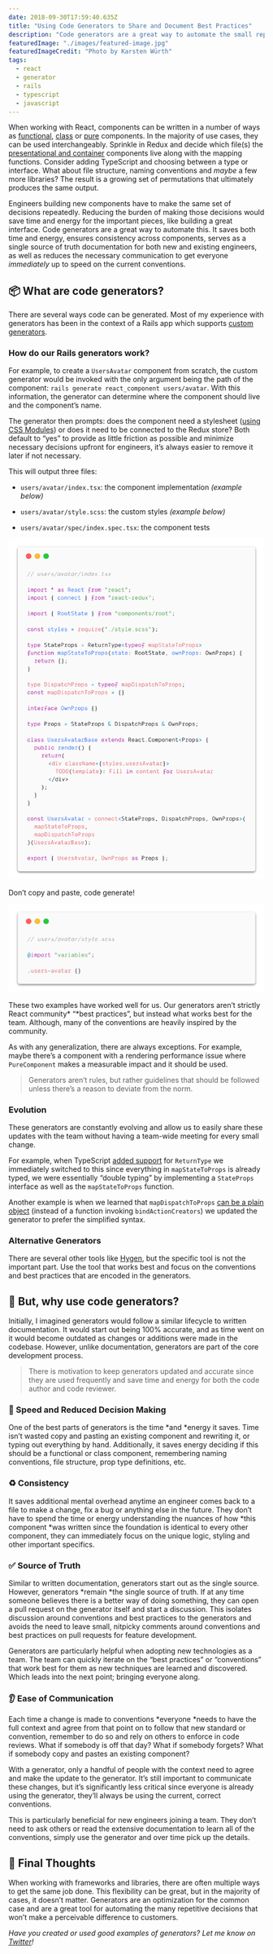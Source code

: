 ```yaml
---
date: 2018-09-30T17:59:40.635Z
title: "Using Code Generators to Share and Document Best Practices"
description: "Code generators are a great way to automate the small repetitive decisions and save time among many other advantages."
featuredImage: "./images/featured-image.jpg"
featuredImageCredit: "Photo by Karsten Würth"
tags:
  - react
  - generator
  - rails
  - typescript
  - javascript
---
```


When working with React, components can be written in a number of ways as [functional](https://reactjs.org/docs/components-and-props.html#functional-and-class-components), [class](https://reactjs.org/docs/components-and-props.html#functional-and-class-components) or [pure](https://reactjs.org/docs/react-api.html#reactpurecomponent) components. In the majority of use cases, they can be used interchangeably. Sprinkle in Redux and decide which file(s) the [presentational and container](https://redux.js.org/basics/usagewithreact#presentational-and-container-components) components live along with the mapping functions. Consider adding TypeScript and choosing between a type or interface. What about file structure, naming conventions and _maybe_ a few more libraries? The result is a growing set of permutations that ultimately produces the same output.

Engineers building new components have to make the same set of decisions repeatedly. Reducing the burden of making those decisions would save time and energy for the important pieces, like building a great interface. Code generators are a great way to automate this. It saves both time and energy, ensures consistency across components, serves as a single source of truth documentation for both new and existing engineers, as well as reduces the necessary communication to get everyone _immediately_ up to speed on the current conventions.

## 📦 What are code generators?

There are several ways code can be generated. Most of my experience with generators has been in the context of a Rails app which supports [custom generators](https://guides.rubyonrails.org/generators.html).

### How do our Rails generators work?

For example, to create a `UsersAvatar` component from scratch, the custom generator would be invoked with the only argument being the path of the component: `rails generate react_component users/avatar`. With this information, the generator can determine where the component should live and the component’s name.

The generator then prompts: does the component need a stylesheet ([using CSS Modules](/writing-maintainable-styles-and-components-with-css-modules)) or does it need to be connected to the Redux store? Both default to “yes” to provide as little friction as possible and minimize necessary decisions upfront for engineers, it’s always easier to remove it later if not necessary.

This will output three files:

- `users/avatar/index.tsx`: the component implementation _(example below)_

- `users/avatar/style.scss`: the custom styles _(example below)_

- `users/avatar/spec/index.spec.tsx`: the component tests

![example of generated component-code](./images/component-code.png)

<span class="image-caption">
Don’t copy and paste, code generate!
</span>

![example of generated style-code](./images/style-code.png)

These two examples have worked well for us. Our generators aren’t strictly React community* “*best practices”, but instead what works best for the team. Although, many of the conventions are heavily inspired by the community.

As with any generalization, there are always exceptions. For example, maybe there’s a component with a rendering performance issue where `PureComponent` makes a measurable impact and it should be used.

> Generators aren’t rules, but rather guidelines that should be followed unless there’s a reason to deviate from the norm.

### Evolution

These generators are constantly evolving and allow us to easily share these updates with the team without having a team-wide meeting for every small change.

For example, when TypeScript [added support](https://www.typescriptlang.org/docs/handbook/release-notes/typescript-2-8.html#predefined-conditional-types) for `ReturnType` we immediately switched to this since everything in `mapStateToProps` is already typed, we were essentially “double typing” by implementing a `StateProps` interface as well as the `mapStateToProps` function.

Another example is when we learned that `mapDispatchToProps` [can be a plain object](https://github.com/reduxjs/react-redux/blob/master/docs/api.md#arguments) (instead of a function invoking `bindActionCreators`) we updated the generator to prefer the simplified syntax.

### Alternative Generators

There are several other tools like [Hygen](http://www.hygen.io/), but the specific tool is not the important part. Use the tool that works best and focus on the conventions and best practices that are encoded in the generators.

## 🤖 But, why use code generators?

Initially, I imagined generators would follow a similar lifecycle to written documentation. It would start out being 100% accurate, and as time went on it would become outdated as changes or additions were made in the codebase. However, unlike documentation, generators are part of the core development process.

> There is motivation to keep generators updated and accurate since they are used frequently and save time and energy for both the code author and code reviewer.

### 🏃‍ Speed and Reduced Decision Making

One of the best parts of generators is the time *and *energy it saves. Time isn’t wasted copy and pasting an existing component and rewriting it, or typing out everything by hand. Additionally, it saves energy deciding if this should be a functional or class component, remembering naming conventions, file structure, prop type definitions, etc.

### ♻️ Consistency

It saves additional mental overhead anytime an engineer comes back to a file to make a change, fix a bug or anything else in the future. They don’t have to spend the time or energy understanding the nuances of how *this component *was written since the foundation is identical to every other component, they can immediately focus on the unique logic, styling and other important specifics.

### ✅ Source of Truth

Similar to written documentation, generators start out as the single source. However, generators *remain *the single source of truth. If at any time someone believes there is a better way of doing something, they can open a pull request on the generator itself and start a discussion. This isolates discussion around conventions and best practices to the generators and avoids the need to leave small, nitpicky comments around conventions and best practices on pull requests for feature development.

Generators are particularly helpful when adopting new technologies as a team. The team can quickly iterate on the “best practices” or “conventions” that work best for them as new techniques are learned and discovered. Which leads into the next point; bringing everyone along.

### 👂 Ease of Communication

Each time a change is made to conventions *everyone *needs to have the full context and agree from that point on to follow that new standard or convention, remember to do so and rely on others to enforce in code reviews. What if somebody is off that day? What if somebody forgets? What if somebody copy and pastes an existing component?

With a generator, only a handful of people with the context need to agree and make the update to the generator. It’s still important to communicate these changes, but it’s significantly less critical since everyone is already using the generator, they’ll always be using the current, correct conventions.

This is particularly beneficial for new engineers joining a team. They don’t need to ask others or read the extensive documentation to learn all of the conventions, simply use the generator and over time pick up the details.

## 🤔 Final Thoughts

When working with frameworks and libraries, there are often multiple ways to get the same job done. This flexibility can be great, but in the majority of cases, it doesn’t matter. Generators are an optimization for the common case and are a great tool for automating the many repetitive decisions that won’t make a perceivable difference to customers.

_Have you created or used good examples of generators? Let me know on [Twitter](https://twitter.com/spencerskovy)!_
